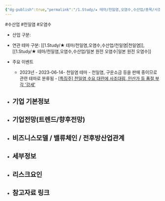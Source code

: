 ```yaml
---
{"dg-publish":true,"permalink":"/1.Study/★ 테마/천일염,오염수,수산업/종목/사조대림/","created":"2023-06-14T22:13:09.740+09:00","updated":"2025-06-03T20:07:22.308+09:00"}
---
```


#수산업 #천일염 #오염수 


- 산업 구분: 



- 연관 테마 구분: [[1.Study/★ 테마/천일염,오염수,수산업/천일염\|천일염]], [[1.Study/★ 테마/천일염,오염수,수산업/일본 원전 오염수\|일본 원전 오염수]]



- 주요 이벤트
	- 2023년
			- 2023-06-14- 천일염 테마
				- 천일염, 구운소금 등을 판매 중이므로 관련 테마로 분류됨
				- [[특징주] 천일염 수요 대란에 사조대림, 인산가 등 품절 부각 '강세'](https://www.inews24.com/view/1602656)




- 기업 기본정보
	- 





 - 기업전망(트렌드/향후전망)
	- 





- 비즈니스모델 / 밸류체인 / 전후방산업관계
	- 





- 세부정보
	- 





- 리스크요인
	- 




- 참고자료 링크
	- 